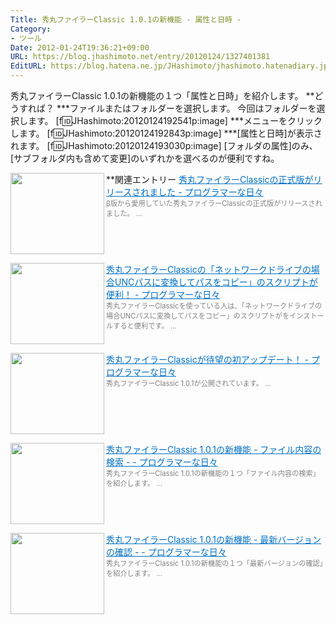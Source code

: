 ```yaml
---
Title: 秀丸ファイラーClassic 1.0.1の新機能 - 属性と日時 -
Category:
- ツール
Date: 2012-01-24T19:36:21+09:00
URL: https://blog.jhashimoto.net/entry/20120124/1327401381
EditURL: https://blog.hatena.ne.jp/JHashimoto/jhashimoto.hatenadiary.jp/atom/entry/12921228815717256831
---
```


秀丸ファイラーClassic 1.0.1の新機能の１つ「属性と日時」を紹介します。
**どうすれば？
***ファイルまたはフォルダーを選択します。
今回はフォルダーを選択します。
[f:id:JHashimoto:20120124192541p:image]
***メニューをクリックします。
[f:id:JHashimoto:20120124192843p:image]
***[属性と日時]が表示されます。
[f:id:JHashimoto:20120124193030p:image]
[フォルダの属性]のみ、[サブフォルダ内も含めて変更]のいずれかを選べるのが便利ですね。

**関連エントリー
<a href="http://d.hatena.ne.jp/JHashimoto/20110817/1313727138" target="_blank" rel="nofollow"><img class="alignleft" align="left" border="0" src="http://capture.heartrails.com/150x130/shadow?http://d.hatena.ne.jp/JHashimoto/20110817/1313727138" alt="" width="150" height="130" /></a><a style="color:#0070C5;" href="http://d.hatena.ne.jp/JHashimoto/20110817/1313727138" target="_blank" rel="nofollow">秀丸ファイラーClassicの正式版がリリースされました - プログラマーな日々</a><a href="http://b.hatena.ne.jp/entry/http://d.hatena.ne.jp/JHashimoto/20110817/1313727138" target="_blank"><img border="0" src="http://b.hatena.ne.jp/entry/image/http://d.hatena.ne.jp/JHashimoto/20110817/1313727138" alt="" /></a><br><span style="color: #808080;font-size: 80%;">β版から愛用していた秀丸ファイラーClassicの正式版がリリースされました。 ...</span><br style="clear:both;" />

<a href="http://d.hatena.ne.jp/JHashimoto/20120108/1326254225" target="_blank" rel="nofollow"><img class="alignleft" align="left" border="0" src="http://capture.heartrails.com/150x130/shadow?http://d.hatena.ne.jp/JHashimoto/20120108/1326254225" alt="" width="150" height="130" /></a><a style="color:#0070C5;" href="http://d.hatena.ne.jp/JHashimoto/20120108/1326254225" target="_blank" rel="nofollow">秀丸ファイラーClassicの「ネットワークドライブの場合UNCパスに変換してパスをコピー」のスクリプトが便利！ - プログラマーな日々</a><a href="http://b.hatena.ne.jp/entry/http://d.hatena.ne.jp/JHashimoto/20120108/1326254225" target="_blank"><img border="0" src="http://b.hatena.ne.jp/entry/image/http://d.hatena.ne.jp/JHashimoto/20120108/1326254225" alt="" /></a><br><span style="color: #808080;font-size: 80%;">秀丸ファイラーClassicを使っている人は、「ネットワークドライブの場合UNCパスに変換してパスをコピー」のスクリプトがをインストールすると便利です。 ...</span><br style="clear:both;" />

<a href="http://d.hatena.ne.jp/JHashimoto/20120120/1327193249" target="_blank" rel="nofollow"><img class="alignleft" align="left" border="0" src="http://capture.heartrails.com/150x130/shadow?http://d.hatena.ne.jp/JHashimoto/20120120/1327193249" alt="" width="150" height="130" /></a><a style="color:#0070C5;" href="http://d.hatena.ne.jp/JHashimoto/20120120/1327193249" target="_blank" rel="nofollow">秀丸ファイラーClassicが待望の初アップデート！ - プログラマーな日々</a><a href="http://b.hatena.ne.jp/entry/http://d.hatena.ne.jp/JHashimoto/20120120/1327193249" target="_blank"><img border="0" src="http://b.hatena.ne.jp/entry/image/http://d.hatena.ne.jp/JHashimoto/20120120/1327193249" alt="" /></a><br><span style="color: #808080;font-size: 80%;">秀丸ファイラーClassic 1.0.1が公開されています。 ...</span><br style="clear:both;" />

<a href="http://d.hatena.ne.jp/JHashimoto/20120121/1327311624" target="_blank" rel="nofollow"><img class="alignleft" align="left" border="0" src="http://capture.heartrails.com/150x130/shadow?http://d.hatena.ne.jp/JHashimoto/20120121/1327311624" alt="" width="150" height="130" /></a><a style="color:#0070C5;" href="http://d.hatena.ne.jp/JHashimoto/20120121/1327311624" target="_blank" rel="nofollow">秀丸ファイラーClassic 1.0.1の新機能 - ファイル内容の検索 - - プログラマーな日々</a><a href="http://b.hatena.ne.jp/entry/http://d.hatena.ne.jp/JHashimoto/20120121/1327311624" target="_blank"><img border="0" src="http://b.hatena.ne.jp/entry/image/http://d.hatena.ne.jp/JHashimoto/20120121/1327311624" alt="" /></a><br><span style="color: #808080;font-size: 80%;">秀丸ファイラーClassic 1.0.1の新機能の１つ「ファイル内容の検索」を紹介します。 ...</span><br style="clear:both;" />

<a href="http://d.hatena.ne.jp/JHashimoto/20120122/1327312636" target="_blank" rel="nofollow"><img class="alignleft" align="left" border="0" src="http://capture.heartrails.com/150x130/shadow?http://d.hatena.ne.jp/JHashimoto/20120122/1327312636" alt="" width="150" height="130" /></a><a style="color:#0070C5;" href="http://d.hatena.ne.jp/JHashimoto/20120122/1327312636" target="_blank" rel="nofollow">秀丸ファイラーClassic 1.0.1の新機能 - 最新バージョンの確認 - - プログラマーな日々</a><a href="http://b.hatena.ne.jp/entry/http://d.hatena.ne.jp/JHashimoto/20120122/1327312636" target="_blank"><img border="0" src="http://b.hatena.ne.jp/entry/image/http://d.hatena.ne.jp/JHashimoto/20120122/1327312636" alt="" /></a><br><span style="color: #808080;font-size: 80%;">秀丸ファイラーClassic 1.0.1の新機能の１つ「最新バージョンの確認」を紹介します。 ...</span><br style="clear:both;" />
